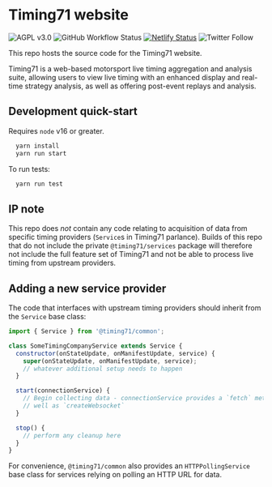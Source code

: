 # Timing71 website

![AGPL v3.0](https://img.shields.io/github/license/timing71/web)
![GitHub Workflow Status](https://img.shields.io/github/actions/workflow/status/timing71/web/main.yml)
[![Netlify Status](https://api.netlify.com/api/v1/badges/a6ffa430-f8ec-4276-8775-b86dadcfda29/deploy-status)](https://app.netlify.com/sites/beta-timing71/deploys)
![Twitter Follow](https://img.shields.io/twitter/follow/timing_71?style=social)

This repo hosts the source code for the Timing71 website.

Timing71 is a web-based motorsport live timing aggregation and analysis suite,
allowing users to view live timing with an enhanced display and real-time
strategy analysis, as well as offering post-event replays and analysis.

## Development quick-start

Requires `node` v16 or greater.

```bash
  yarn install
  yarn run start
```

To run tests:

```bash
  yarn run test
```

## IP note

This repo does _not_ contain any code relating to acquisition of data from
specific timing providers (`Service`s in Timing71 parlance). Builds of this repo
that do not include the private `@timing71/services` package will therefore not
include the full feature set of Timing71 and not be able to process live timing
from upstream providers.

## Adding a new service provider

The code that interfaces with upstream timing providers should inherit from the
`Service` base class:

```javascript
import { Service } from '@timing71/common';

class SomeTimingCompanyService extends Service {
  constructor(onStateUpdate, onManifestUpdate, service) {
    super(onStateUpdate, onManifestUpdate, service);
    // whatever additional setup needs to happen
  }

  start(connectionService) {
    // Begin collecting data - connectionService provides a `fetch` method as
    // well as `createWebsocket`
  }

  stop() {
    // perform any cleanup here
  }
}
```

For convenience, `@timing71/common` also provides an `HTTPPollingService` base
class for services relying on polling an HTTP URL for data.
